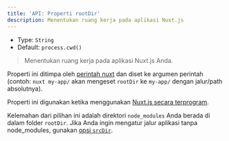 ```yaml
---
title: 'API: Properti rootDir'
description: Menentukan ruang kerja pada aplikasi Nuxt.js
---
```


- Type: `String`
- Default: `process.cwd()`

> Menentukan ruang kerja pada aplikasi Nuxt.js Anda.

Properti ini ditimpa oleh [perintah nuxt](/guide/commands) dan diset ke argumen perintah (contoh: `nuxt my-app/` akan mengeset `rootDir` ke `my-app/` dengan jalur/path absolutnya).

Properti ini digunakan ketika menggunakan [Nuxt.js secara terprogram](/api/nuxt).

<div class="Alert Alert--blue">

Kelemahan dari pilihan ini adalah direktori `node_modules` Anda berada di dalam folder `rootDir`. Jika Anda ingin mengatur jalur aplikasi tanpa node_modules, gunakan [opsi `srcDir`](/api/configuration-srcdir).

</div>
